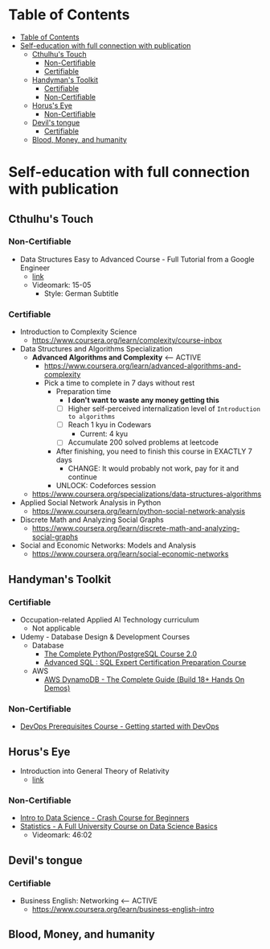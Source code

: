 # Table of Contents
- [Table of Contents](#table-of-contents)
- [Self-education with full connection with publication](#self-education-with-full-connection-with-publication)
  - [Cthulhu's Touch](#cthulhus-touch)
    - [Non-Certifiable](#non-certifiable)
    - [Certifiable](#certifiable)
  - [Handyman's Toolkit](#handymans-toolkit)
    - [Certifiable](#certifiable-1)
    - [Non-Certifiable](#non-certifiable-1)
  - [Horus's Eye](#horuss-eye)
    - [Non-Certifiable](#non-certifiable-2)
  - [Devil's tongue](#devils-tongue)
    - [Certifiable](#certifiable-2)
  - [Blood, Money, and humanity](#blood-money-and-humanity)

# Self-education with full connection with publication
## Cthulhu's Touch
### Non-Certifiable
- Data Structures Easy to Advanced Course - Full Tutorial from a Google Engineer
  - [link](https://www.youtube.com/watch?v=RBSGKlAvoiM)
  - Videomark: 15-05
    - Style: German Subtitle
### Certifiable
- Introduction to Complexity Science
  - https://www.coursera.org/learn/complexity/course-inbox
- Data Structures and Algorithms Specialization
  - **Advanced Algorithms and Complexity** <-- ACTIVE
    - https://www.coursera.org/learn/advanced-algorithms-and-complexity
    - Pick a time to complete in 7 days without rest
      - Preparation time
        - **I don't want to waste any money getting this**
        - [ ] Higher self-perceived internalization level of `Introduction to algorithms`
        - [ ] Reach 1 kyu in Codewars
          - Current: 4 kyu
        - [ ] Accumulate 200 solved problems at leetcode
      - After finishing, you need to finish this course in EXACTLY 7 days
        - CHANGE: It would probably not work, pay for it and continue
      - UNLOCK: Codeforces session
  - https://www.coursera.org/specializations/data-structures-algorithms
- Applied Social Network Analysis in Python
  - https://www.coursera.org/learn/python-social-network-analysis
- Discrete Math and Analyzing Social Graphs
  - https://www.coursera.org/learn/discrete-math-and-analyzing-social-graphs
- Social and Economic Networks: Models and Analysis
  - https://www.coursera.org/learn/social-economic-networks
## Handyman's Toolkit
### Certifiable
- Occupation-related Applied AI Technology curriculum
  - Not applicable
- Udemy - Database Design & Development Courses
  - Database
    - [The Complete Python/PostgreSQL Course 2.0](https://www.udemy.com/course/complete-python-postgresql-database-course/)
    - [Advanced SQL : SQL Expert Certification Preparation Course](https://www.udemy.com/course/sql-advanced/)
  - AWS
    - [AWS DynamoDB - The Complete Guide (Build 18+ Hands On Demos)](https://www.udemy.com/course/dynamodb/)
### Non-Certifiable
- [DevOps Prerequisites Course - Getting started with DevOps](https://www.youtube.com/watch?v=Wvf0mBNGjXY)
## Horus's Eye
- Introduction into General Theory of Relativity
  - [link](https://www.coursera.org/learn/general-relativity)
### Non-Certifiable
- [Intro to Data Science - Crash Course for Beginners](https://www.youtube.com/watch?v=N6BghzuFLIg)
- [Statistics - A Full University Course on Data Science Basics](https://www.youtube.com/watch?v=xxpc-HPKN28)
  - Videomark: 46:02
## Devil's tongue
### Certifiable
- Business English: Networking <-- ACTIVE
  - https://www.coursera.org/learn/business-english-intro

## Blood, Money, and humanity